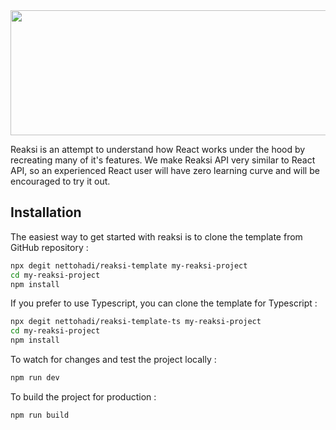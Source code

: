 <img src="https://hadi-syahbal.com/storage/images/Reaksi.png" width="700" height="200">

Reaksi is an attempt to understand how React works under the hood by recreating many of it's features. We make Reaksi API very similar to React API, so an experienced React user will have zero learning curve and will be encouraged to try it out.

## Installation

The easiest way to get started with reaksi is to clone the template from GitHub repository :

```bash
npx degit nettohadi/reaksi-template my-reaksi-project
cd my-reaksi-project
npm install
```

If you prefer to use Typescript, you can clone the template for Typescript :

```bash
npx degit nettohadi/reaksi-template-ts my-reaksi-project
cd my-reaksi-project
npm install
```

To watch for changes and test the project locally : 

```bash
npm run dev
```

To build the project for production :

```bash
npm run build
```

